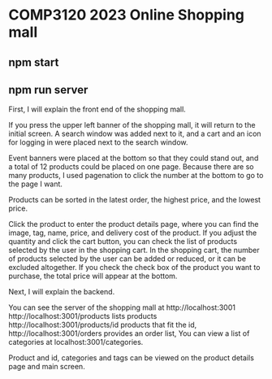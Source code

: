 # COMP3120 2023 Online Shopping mall

## npm start

## npm run server

First, I will explain the front end of the shopping mall.

If you press the upper left banner of the shopping mall, it will return to the initial screen.
A search window was added next to it, and a cart and an icon for logging in were placed next to the search window.

Event banners were placed at the bottom so that they could stand out, and a total of 12 products could be placed on one page. Because there are so many products, I used pagenation to click the number at the bottom to go to the page I want.

Products can be sorted in the latest order, the highest price, and the lowest price.

Click the product to enter the product details page, where you can find the image, tag, name, price, and delivery cost of the product. If you adjust the quantity and click the cart button, you can check the list of products selected by the user in the shopping cart. In the shopping cart, the number of products selected by the user can be added or reduced, or it can be excluded altogether. If you check the check box of the product you want to purchase, the total price will appear at the bottom.

Next, I will explain the backend.

You can see the server of the shopping mall at
http://localhost:3001
http://localhost:3001/products lists products
http://localhost:3001/products/id products that fit the id,
http://localhost:3001/orders provides an order list,
You can view a list of categories at localhost:3001/categories.

Product and id, categories and tags can be viewed on the product details page and main screen.
